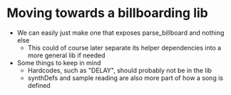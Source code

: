 # Moving towards a billboarding lib
- We can easily just make one that exposes parse_billboard and nothing else
  - This could of course later separate its helper dependencies into a more general lib if needed
- Some things to keep in mind
  - Hardcodes, such as "DELAY", should probably not be in the lib
  - synthDefs and sample reading are also more part of how a song is defined
